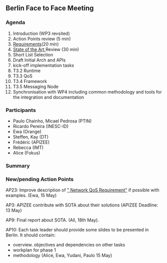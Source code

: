 ## Berlin Face to Face Meeting

### Agenda

1. Introduction (WP3 revsited)
1. Action Points review (5 min)
1. [Requirements](../sota/selection-criteria.md)(20 min)
1. [State of the Art ](../sota/sota.md) Review (30 min)
1. Short List Selection
1. Draft Initial Arch and APIs
1. kick-off implementation tasks
 1. T3.2 Runtime
 1. T3.3 QoS
 1. T3.4 Framework
 1. T3.5 Messaging Node
 4. Synchronisation with WP4 including common methodology and tools for the integration and documentation
 
### Participants


* Paulo Chainho, Micael Pedrosa (PTIN)
* Ricardo Pereira (INESC-ID)
* Ewa (Orange)
* Steffen, Kay (DT)
* Frédéric (APIZEE)
* Rebecca (IMT)
* Alice (Fokus)


### Summary



### New/pending Action Points

AP23: Improve description of [" Network QoS Requirement"](https://github.com/reTHINK-project/core-framework/labels/Network%20QoS%20Requirement) if possible with examples. (Ewa, 15 May)

AP3: APIZEE contribute with SOTA about their solutions (APIZEE Deadline: 13 May)

AP9: Final report about SOTA. (All, 18th May).

AP10: Each task leader should provide some slides to be presented in Berlin. It should contain:
- overview. objectives and dependencies on other tasks
- workplan for phase 1
- methodology
(Alice, Ewa, Yudani, Paulo 15 May)
